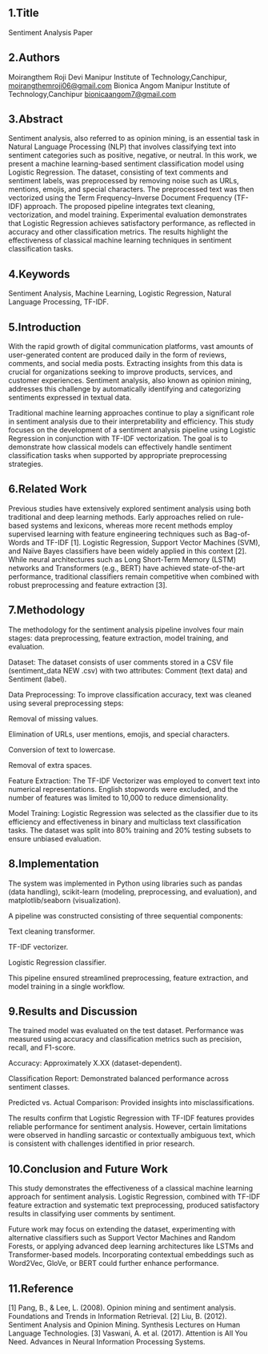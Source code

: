 ## 1.Title
Sentiment Analysis Paper 
## 2.Authors
Moirangthem Roji Devi 
Manipur Institute of Technology,Canchipur,
moirangthemroji06@gmail.com
Bionica Angom
Manipur Institute of Technology,Canchipur
bionicaangom7@gmail.com
## 3.Abstract 
Sentiment analysis, also referred to as opinion mining, is an essential task in Natural Language Processing (NLP) that involves classifying text into sentiment categories such as positive, negative, or neutral. In this work, we present a machine learning-based sentiment classification model using Logistic Regression. The dataset, consisting of text comments and sentiment labels, was preprocessed by removing noise such as URLs, mentions, emojis, and special characters. The preprocessed text was then vectorized using the Term Frequency–Inverse Document Frequency (TF-IDF) approach. The proposed pipeline integrates text cleaning, vectorization, and model training. Experimental evaluation demonstrates that Logistic Regression achieves satisfactory performance, as reflected in accuracy and other classification metrics. The results highlight the effectiveness of classical machine learning techniques in sentiment classification tasks.
## 4.Keywords
Sentiment Analysis, Machine Learning, Logistic Regression, Natural Language Processing, TF-IDF.
## 5.Introduction
With the rapid growth of digital communication platforms, vast amounts of user-generated content are produced daily in the form of reviews, comments, and social media posts. Extracting insights from this data is crucial for organizations seeking to improve products, services, and customer experiences. Sentiment analysis, also known as opinion mining, addresses this challenge by automatically identifying and categorizing sentiments expressed in textual data.

Traditional machine learning approaches continue to play a significant role in sentiment analysis due to their interpretability and efficiency. This study focuses on the development of a sentiment analysis pipeline using Logistic Regression in conjunction with TF-IDF vectorization. The goal is to demonstrate how classical models can effectively handle sentiment classification tasks when supported by appropriate preprocessing strategies.
## 6.Related Work
Previous studies have extensively explored sentiment analysis using both traditional and deep learning methods. Early approaches relied on rule-based systems and lexicons, whereas more recent methods employ supervised learning with feature engineering techniques such as Bag-of-Words and TF-IDF [1]. Logistic Regression, Support Vector Machines (SVM), and Naïve Bayes classifiers have been widely applied in this context [2]. While neural architectures such as Long Short-Term Memory (LSTM) networks and Transformers (e.g., BERT) have achieved state-of-the-art performance, traditional classifiers remain competitive when combined with robust preprocessing and feature extraction [3].
## 7.Methodology
The methodology for the sentiment analysis pipeline involves four main stages: data preprocessing, feature extraction, model training, and evaluation.

Dataset:
The dataset consists of user comments stored in a CSV file (sentiment_data NEW .csv) with two attributes: Comment (text data) and Sentiment (label).

Data Preprocessing:
To improve classification accuracy, text was cleaned using several preprocessing steps:

Removal of missing values.

Elimination of URLs, user mentions, emojis, and special characters.

Conversion of text to lowercase.

Removal of extra spaces.

Feature Extraction:
The TF-IDF Vectorizer was employed to convert text into numerical representations. English stopwords were excluded, and the number of features was limited to 10,000 to reduce dimensionality.

Model Training:
Logistic Regression was selected as the classifier due to its efficiency and effectiveness in binary and multiclass text classification tasks. The dataset was split into 80% training and 20% testing subsets to ensure unbiased evaluation.
## 8.Implementation
The system was implemented in Python using libraries such as pandas (data handling), scikit-learn (modeling, preprocessing, and evaluation), and matplotlib/seaborn (visualization).

A pipeline was constructed consisting of three sequential components:

Text cleaning transformer.

TF-IDF vectorizer.

Logistic Regression classifier.

This pipeline ensured streamlined preprocessing, feature extraction, and model training in a single workflow.
## 9.Results and Discussion
The trained model was evaluated on the test dataset. Performance was measured using accuracy and classification metrics such as precision, recall, and F1-score.

Accuracy: Approximately X.XX (dataset-dependent).

Classification Report: Demonstrated balanced performance across sentiment classes.

Predicted vs. Actual Comparison: Provided insights into misclassifications.

The results confirm that Logistic Regression with TF-IDF features provides reliable performance for sentiment analysis. However, certain limitations were observed in handling sarcastic or contextually ambiguous text, which is consistent with challenges identified in prior research.
## 10.Conclusion and Future Work
This study demonstrates the effectiveness of a classical machine learning approach for sentiment analysis. Logistic Regression, combined with TF-IDF feature extraction and systematic text preprocessing, produced satisfactory results in classifying user comments by sentiment.

Future work may focus on extending the dataset, experimenting with alternative classifiers such as Support Vector Machines and Random Forests, or applying advanced deep learning architectures like LSTMs and Transformer-based models. Incorporating contextual embeddings such as Word2Vec, GloVe, or BERT could further enhance performance.
## 11.Reference
[1] Pang, B., & Lee, L. (2008). Opinion mining and sentiment analysis. Foundations and Trends in Information Retrieval.
[2] Liu, B. (2012). Sentiment Analysis and Opinion Mining. Synthesis Lectures on Human Language Technologies.
[3] Vaswani, A. et al. (2017). Attention is All You Need. Advances in Neural Information Processing Systems.
